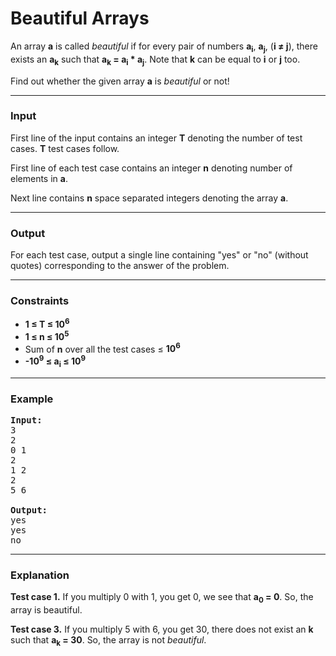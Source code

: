# Beautiful Arrays #

An array **a** is called *beautiful* if for every pair of numbers **a<sub>i</sub>**, **a<sub>j</sub>**, (**i ≠ j**), there exists an **a<sub>k</sub>** such that **a<sub>k</sub> = a<sub>i</sub> * a<sub>j</sub>**. Note that **k** can be equal to **i** or **j** too.

Find out whether the given array **a** is *beautiful* or not!

<hr>

### Input ###
First line of the input contains an integer **T** denoting the number of test cases. **T** test cases follow.

First line of each test case contains an integer **n** denoting number of elements in **a**.

Next line contains **n** space separated integers denoting the array **a**.

<hr>

### Output ###

For each test case, output a single line containing "yes" or "no" (without quotes) corresponding to the answer of the problem.

<hr>

### Constraints ###

 - **1 ≤ T ≤ 10<sup>6</sup>**
 - **1 ≤ n ≤ 10<sup>5</sup>**
 - Sum of **n** over all the test cases ≤ **10<sup>6</sup>**
 - **-10<sup>9</sup> ≤ a<sub>i</sub> ≤ 10<sup>9</sup>**

<hr>

### Example ###

<pre>
<b>Input:</b>
3
2
0 1
2
1 2
2
5 6

<b>Output:</b>
yes
yes
no
</pre>

<hr>

### Explanation ###

**Test case 1.** If you multiply 0 with 1, you get 0, we see that **a<sub>0</sub> = 0**. So, the array is beautiful.

**Test case 3.** If you multiply 5 with 6, you get 30, there does not exist an **k** such that **a<sub>k</sub> = 30**. So, the array is not *beautiful*.
